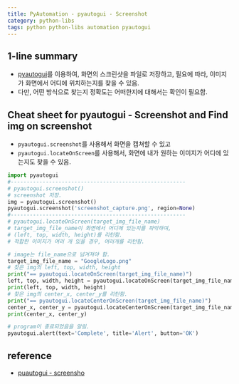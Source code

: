 ```yaml
---
title: PyAutomation - pyautogui - Screenshot
category: python-libs
tags: python python-libs automation pyautogui
---
```


## 1-line summary 

- [pyautogui](https://pyautogui.readthedocs.io/en/latest/mouse.html)를 이용하여, 화면의 스크린샷을 파일로 저장하고, 필요에 따라, 이미지가 화면에서 어디에 위치하는지를 찾을 수 있음. 
- 다만, 어떤 방식으로 찾는지 정확도는 어떠한지에 대해서는 확인이 필요함.

## Cheat sheet for pyautogui - Screenshot and Find img on screenshot

- `pyautogui.screenshot`를 사용해서 화면을 캡쳐할 수 있고
- `pyautogui.locateOnScreen`를 사용해서, 화면에 내가 원하는 이미지가 어디에 있는지도 찾을 수 있음. 

```python
import pyautogui
#-------------------------------------------------------
# pyautogui.screenshot()
# screenshot 저장.
img = pyautogui.screenshot()
pyautogui.screenshot('screenshot_capture.png', region=None)
#-------------------------------------------------------
# pyautogui.locateOnScreen(target_img_file_name)
# target_img_file_name이 화면에서 어디에 있는지를 파악하여,
# (left, top, width, height)를 리턴함.
# 적합한 이미지가 여러 개 있을 경우, 여러개를 리턴함.

# image는 file_name으로 넘겨져야 함.
target_img_file_name = "GoogleLogo.png"
# 찾은 img의 left, top, width, height
print("== pyautogui.locateOnScreen(target_img_file_name)")
left, top, width, height = pyautogui.locateOnScreen(target_img_file_name)
print(left, top, width, height)
# 찾은 img의 center_x, center_y를 리턴함.
print("== pyautogui.locateCenterOnScreen(target_img_file_name)")
center_x, center_y = pyautogui.locateCenterOnScreen(target_img_file_name)
print(center_x, center_y)

# program이 종료되었음을 알림.
pyautogui.alert(text='Complete', title='Alert', button='OK')
```

## reference

- [puautogui - screensho](https://pyautogui.readthedocs.io/en/latest/screenshot.html)
